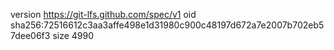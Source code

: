 version https://git-lfs.github.com/spec/v1
oid sha256:72516612c3aa3affe498e1d31980c900c48197d672a7e2007b702eb57dee06f3
size 4990

